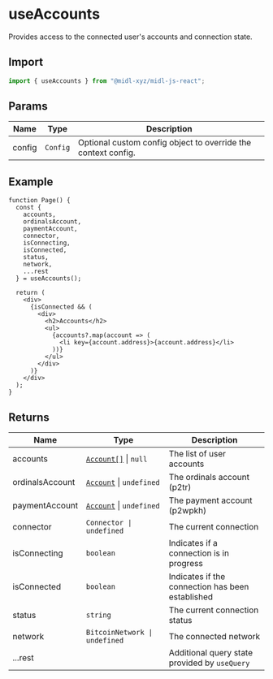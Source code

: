 # useAccounts

Provides access to the connected user's accounts and connection state.

## Import

```ts
import { useAccounts } from "@midl-xyz/midl-js-react";
```

## Params

| Name   | Type         | Description                                                      |
|--------|--------------|------------------------------------------------------------------|
| config | `Config`     | Optional custom config object to override the context config.     |

## Example

```tsx
function Page() {
  const {
    accounts,
    ordinalsAccount,
    paymentAccount,
    connector,
    isConnecting,
    isConnected,
    status,
    network,
    ...rest
  } = useAccounts();

  return (
    <div>
      {isConnected && (
        <div>
          <h2>Accounts</h2>
          <ul>
            {accounts?.map(account => (
              <li key={account.address}>{account.address}</li>
            ))}
          </ul>
        </div>
      )}
    </div>
  );
}
```

## Returns

| Name            | Type                                                | Description                                      |
| --------------- | --------------------------------------------------- | ------------------------------------------------ |
| accounts        | [`Account[]`](../reference.md#account) \| `null`    | The list of user accounts                        |
| ordinalsAccount | [`Account`](../reference.md#account) \| `undefined` | The ordinals account (p2tr)                      |
| paymentAccount  | [`Account`](../reference.md#account) \| `undefined` | The payment account (p2wpkh)                     |
| connector       | `Connector \| undefined`                            | The current connection                           |
| isConnecting    | `boolean`                                           | Indicates if a connection is in progress         |
| isConnected     | `boolean`                                           | Indicates if the connection has been established |
| status          | `string`                                            | The current connection status                    |
| network         | `BitcoinNetwork \| undefined`                       | The connected network                            |
| ...rest         |                                                     | Additional query state provided by `useQuery`    |
